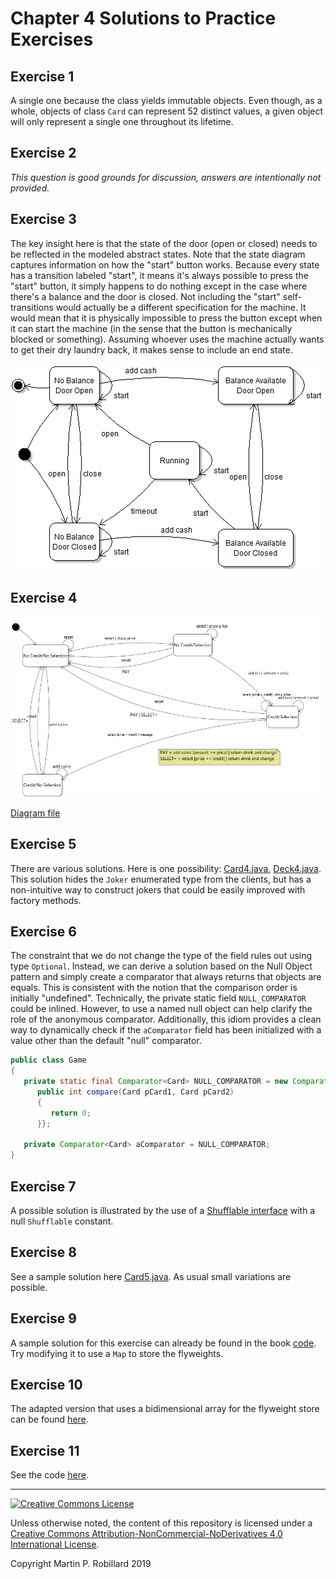 # Chapter 4 Solutions to Practice Exercises

## Exercise 1

A single one because the class yields immutable objects. Even though, as a whole, objects of class `Card` can represent 52 distinct values, a given object will only represent a single one throughout its lifetime.

## Exercise 2

*This question is good grounds for discussion, answers are intentionally not provided.*

## Exercise 3

The key insight here is that the state of the door (open or closed) needs to be reflected in the modeled abstract states. Note that the state diagram captures information on how the "start" button works. Because every state has a transition labeled "start", it means it's always possible to press the "start" button, it simply happens to do nothing except in the case where there's a balance and the door is closed. Not including the "start" self-transitions would actually be a different specification for the machine. It would mean that it is physically impossible to press the button except when it can start the machine (in the sense that the button is mechanically blocked or something). Assuming whoever uses the machine actually wants to get their dry laundry back, it makes sense to include an end state.

![](c4-exercise3.png)

## Exercise 4

![](c4-exercise4.png)

[Diagram file](c4-exercise4.state.jet)

## Exercise 5

There are various solutions. Here is one possibility: [Card4.java](../solutions-code/chapter4/Card4.java), [Deck4.java](../solutions-code/chapter4/Deck4.java). This solution hides the `Joker` enumerated type from the clients, but has a non-intuitive way to construct jokers that could be easily improved with factory methods.

## Exercise 6

The constraint that we do not change the type of the field rules out using type `Optional`. Instead, we can derive a solution based on the Null Object pattern and simply create a comparator that always returns that objects are equals. This is consistent with the notion that the comparison order is initially "undefined". Technically, the private static field `NULL_COMPARATOR` could be inlined. However, to use a named null object can help clarify the role of the anonymous comparator. Additionally, this idiom provides a clean way to dynamically check if the `aComparator` field has been initialized with a value other than 
the default "null" comparator.

```java
public class Game
{
   private static final Comparator<Card> NULL_COMPARATOR = new Comparator<Card>() {
      public int compare(Card pCard1, Card pCard2)
      {
         return 0;
      }};
	
   private Comparator<Card> aComparator = NULL_COMPARATOR;
}
```

## Exercise 7

A possible solution is illustrated by the use of a [Shufflable interface](../solutions-code/chapter4/Shufflable.java) with a null `Shufflable` constant.

## Exercise 8

See a sample solution here [Card5.java](../solutions-code/chapter4/Card5.java). As usual small variations are possible.

## Exercise 9

A sample solution for this exercise can already be found in the book [code](../chapter-code/chapter4/Card.java). Try modifying it to use a `Map` to store the flyweights. 

## Exercise 10

The adapted version that uses a bidimensional array for the flyweight store can be found [here](../solutions-code/chapter4/Card10.java).

## Exercise 11

See the code [here](../solutions-code/chapter4/GameModel4.java).

---
<a rel="license" href="http://creativecommons.org/licenses/by-nc-nd/4.0/"><img alt="Creative Commons License" style="border-width:0" src="https://i.creativecommons.org/l/by-nc-nd/4.0/88x31.png" /></a>

Unless otherwise noted, the content of this repository is licensed under a <a rel="license" href="http://creativecommons.org/licenses/by-nc-nd/4.0/">Creative Commons Attribution-NonCommercial-NoDerivatives 4.0 International License</a>. 

Copyright Martin P. Robillard 2019
